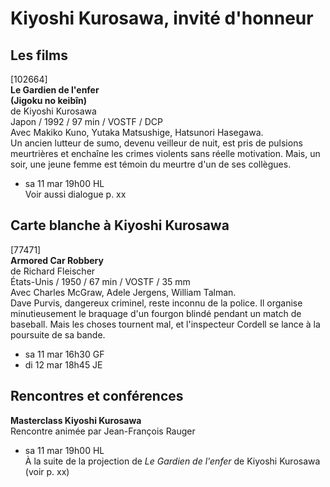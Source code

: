 # Kiyoshi Kurosawa, invité d'honneur

## Les films

[102664]  
**Le Gardien de l'enfer**  
**(Jigoku no keibîn)**  
de Kiyoshi Kurosawa  
Japon / 1992 / 97 min / VOSTF / DCP  
Avec Makiko Kuno, Yutaka Matsushige, Hatsunori Hasegawa.  
Un ancien lutteur de sumo, devenu veilleur de nuit, est pris de pulsions meurtrières et enchaîne les crimes violents sans réelle motivation. Mais, un soir, une jeune femme est témoin du meurtre d'un de ses collègues.

- sa 11 mar 19h00 HL  
Voir aussi dialogue p. xx

## Carte blanche à Kiyoshi Kurosawa

[77471]  
**Armored Car Robbery**  
de Richard Fleischer  
États-Unis / 1950 / 67 min / VOSTF / 35 mm  
Avec Charles McGraw, Adele Jergens, William Talman.  
Dave Purvis, dangereux criminel, reste inconnu de la police. Il organise minutieusement le braquage d'un fourgon blindé pendant un match de baseball. Mais les choses tournent mal, et l'inspecteur Cordell se lance à la poursuite de sa bande.

- sa 11 mar 16h30 GF  
- di 12 mar 18h45 JE

## Rencontres et conférences

**Masterclass Kiyoshi Kurosawa**  
Rencontre animée par Jean-François Rauger

- sa 11 mar 19h00 HL  
À la suite de la projection de _Le Gardien de l'enfer_ de Kiyoshi Kurosawa (voir p. xx)


